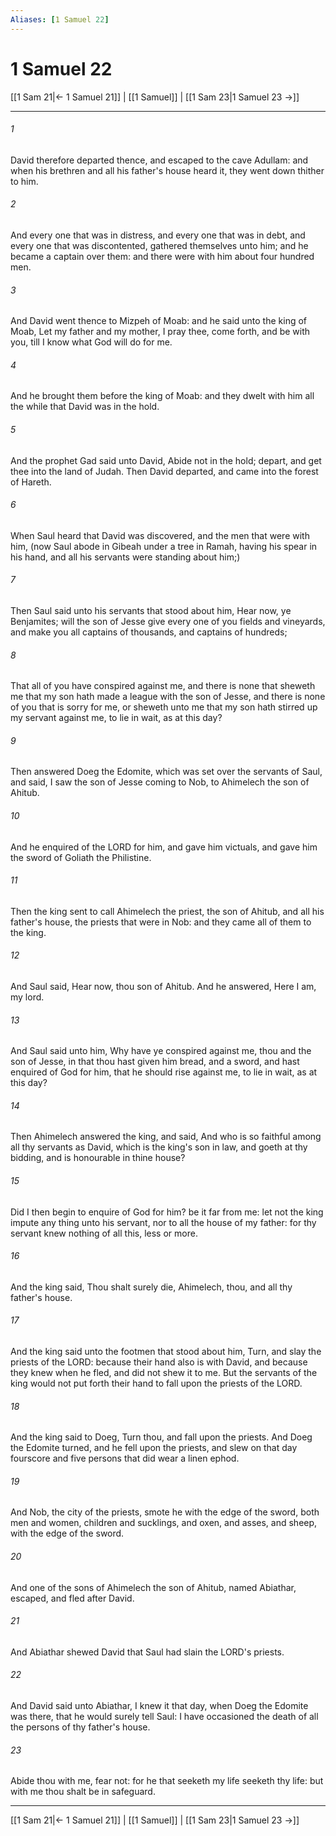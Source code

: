 ```yaml
---
Aliases: [1 Samuel 22]
---
```

# 1 Samuel 22

[[1 Sam 21|← 1 Samuel 21]] | [[1 Samuel]] | [[1 Sam 23|1 Samuel 23 →]]
***



###### 1 
David therefore departed thence, and escaped to the cave Adullam: and when his brethren and all his father's house heard it, they went down thither to him. 

###### 2 
And every one that was in distress, and every one that was in debt, and every one that was discontented, gathered themselves unto him; and he became a captain over them: and there were with him about four hundred men. 

###### 3 
And David went thence to Mizpeh of Moab: and he said unto the king of Moab, Let my father and my mother, I pray thee, come forth, and be with you, till I know what God will do for me. 

###### 4 
And he brought them before the king of Moab: and they dwelt with him all the while that David was in the hold. 

###### 5 
And the prophet Gad said unto David, Abide not in the hold; depart, and get thee into the land of Judah. Then David departed, and came into the forest of Hareth. 

###### 6 
When Saul heard that David was discovered, and the men that were with him, (now Saul abode in Gibeah under a tree in Ramah, having his spear in his hand, and all his servants were standing about him;) 

###### 7 
Then Saul said unto his servants that stood about him, Hear now, ye Benjamites; will the son of Jesse give every one of you fields and vineyards, and make you all captains of thousands, and captains of hundreds; 

###### 8 
That all of you have conspired against me, and there is none that sheweth me that my son hath made a league with the son of Jesse, and there is none of you that is sorry for me, or sheweth unto me that my son hath stirred up my servant against me, to lie in wait, as at this day? 

###### 9 
Then answered Doeg the Edomite, which was set over the servants of Saul, and said, I saw the son of Jesse coming to Nob, to Ahimelech the son of Ahitub. 

###### 10 
And he enquired of the LORD for him, and gave him victuals, and gave him the sword of Goliath the Philistine. 

###### 11 
Then the king sent to call Ahimelech the priest, the son of Ahitub, and all his father's house, the priests that were in Nob: and they came all of them to the king. 

###### 12 
And Saul said, Hear now, thou son of Ahitub. And he answered, Here I am, my lord. 

###### 13 
And Saul said unto him, Why have ye conspired against me, thou and the son of Jesse, in that thou hast given him bread, and a sword, and hast enquired of God for him, that he should rise against me, to lie in wait, as at this day? 

###### 14 
Then Ahimelech answered the king, and said, And who is so faithful among all thy servants as David, which is the king's son in law, and goeth at thy bidding, and is honourable in thine house? 

###### 15 
Did I then begin to enquire of God for him? be it far from me: let not the king impute any thing unto his servant, nor to all the house of my father: for thy servant knew nothing of all this, less or more. 

###### 16 
And the king said, Thou shalt surely die, Ahimelech, thou, and all thy father's house. 

###### 17 
And the king said unto the footmen that stood about him, Turn, and slay the priests of the LORD: because their hand also is with David, and because they knew when he fled, and did not shew it to me. But the servants of the king would not put forth their hand to fall upon the priests of the LORD. 

###### 18 
And the king said to Doeg, Turn thou, and fall upon the priests. And Doeg the Edomite turned, and he fell upon the priests, and slew on that day fourscore and five persons that did wear a linen ephod. 

###### 19 
And Nob, the city of the priests, smote he with the edge of the sword, both men and women, children and sucklings, and oxen, and asses, and sheep, with the edge of the sword. 

###### 20 
And one of the sons of Ahimelech the son of Ahitub, named Abiathar, escaped, and fled after David. 

###### 21 
And Abiathar shewed David that Saul had slain the LORD's priests. 

###### 22 
And David said unto Abiathar, I knew it that day, when Doeg the Edomite was there, that he would surely tell Saul: I have occasioned the death of all the persons of thy father's house. 

###### 23 
Abide thou with me, fear not: for he that seeketh my life seeketh thy life: but with me thou shalt be in safeguard.

***
[[1 Sam 21|← 1 Samuel 21]] | [[1 Samuel]] | [[1 Sam 23|1 Samuel 23 →]]
